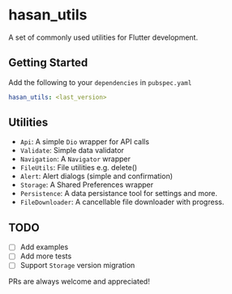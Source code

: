 # hasan_utils

A set of commonly used utilities for Flutter development.

## Getting Started

Add the following to your `dependencies` in `pubspec.yaml` 

```yaml
hasan_utils: <last_version>
```

## Utilities

- `Api`: A simple `Dio` wrapper for API calls
- `Validate`: Simple data validator
- `Navigation`: A `Navigator` wrapper
- `FileUtils`: File utilities e.g. delete()
- `Alert`: Alert dialogs (simple and confirmation)
- `Storage`: A Shared Preferences wrapper
- `Persistence`: A data persistance tool for settings and more.
- `FileDownloader`: A cancellable file downloader with progress.

## TODO
- [ ] Add examples
- [ ] Add more tests
- [ ] Support `Storage` version migration

PRs are always welcome and appreciated!
